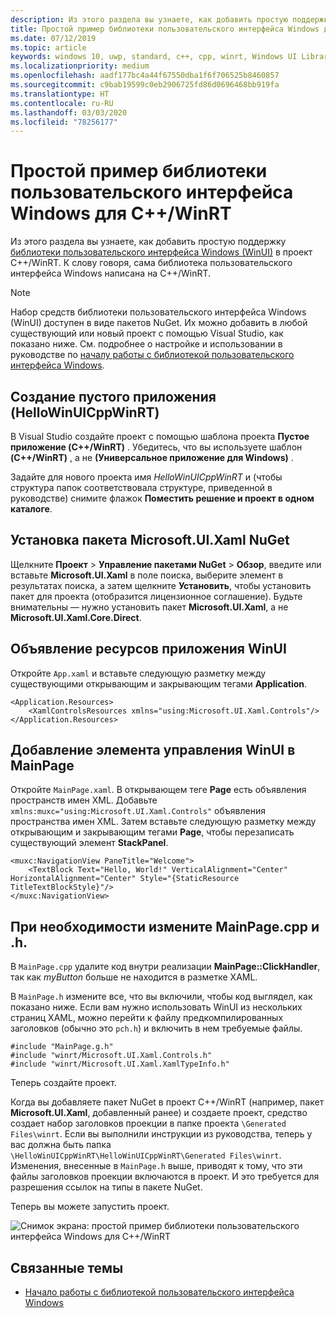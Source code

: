 ```yaml
---
description: Из этого раздела вы узнаете, как добавить простую поддержку WinUI в проект C++/WinRT.
title: Простой пример библиотеки пользовательского интерфейса Windows для C++/WinRT
ms.date: 07/12/2019
ms.topic: article
keywords: windows 10, uwp, standard, c++, cpp, winrt, Windows UI Library, WinUI
ms.localizationpriority: medium
ms.openlocfilehash: aadf177bc4a44f67550dba1f6f706525b8460857
ms.sourcegitcommit: c9bab19599c0eb2906725fd86d0696468bb919fa
ms.translationtype: HT
ms.contentlocale: ru-RU
ms.lasthandoff: 03/03/2020
ms.locfileid: "78256177"
---
```

# <a name="a-simple-cwinrt-windows-ui-library-example"></a>Простой пример библиотеки пользовательского интерфейса Windows для C++/WinRT

Из этого раздела вы узнаете, как добавить простую поддержку [библиотеки пользовательского интерфейса Windows (WinUI)](https://github.com/Microsoft/microsoft-ui-xaml) в проект C++/WinRT. К слову говоря, сама библиотека пользовательского интерфейса Windows написана на C++/WinRT.

> [!NOTE]
> Набор средств библиотеки пользовательского интерфейса Windows (WinUI) доступен в виде пакетов NuGet. Их можно добавить в любой существующий или новый проект с помощью Visual Studio, как показано ниже. См. подробнее о настройке и использовании в руководстве по [началу работы с библиотекой пользовательского интерфейса Windows](/uwp/toolkits/winui/getting-started).

## <a name="create-a-blank-app-hellowinuicppwinrt"></a>Создание пустого приложения (HelloWinUICppWinRT)

В Visual Studio создайте проект с помощью шаблона проекта **Пустое приложение (C++/WinRT)** . Убедитесь, что вы используете шаблон **(C++/WinRT)** , а не **(Универсальное приложение для Windows)** .

Задайте для нового проекта имя *HelloWinUICppWinRT* и (чтобы структура папок соответствовала структуре, приведенной в руководстве) снимите флажок **Поместить решение и проект в одном каталоге**.

## <a name="install-the-microsoftuixaml-nuget-package"></a>Установка пакета Microsoft.UI.Xaml NuGet

Щелкните **Проект** \> **Управление пакетами NuGet** \> **Обзор**, введите или вставьте **Microsoft.UI.Xaml** в поле поиска, выберите элемент в результатах поиска, а затем щелкните **Установить**, чтобы установить пакет для проекта (отобразится лицензионное соглашение). Будьте внимательны — нужно установить пакет **Microsoft.UI.Xaml**, а не **Microsoft.UI.Xaml.Core.Direct**.

## <a name="declare-winui-application-resources"></a>Объявление ресурсов приложения WinUI

Откройте `App.xaml` и вставьте следующую разметку между существующими открывающим и закрывающим тегами **Application**.

```xaml
<Application.Resources>
    <XamlControlsResources xmlns="using:Microsoft.UI.Xaml.Controls"/>
</Application.Resources>
```

## <a name="add-a-winui-control-to-mainpage"></a>Добавление элемента управления WinUI в MainPage

Откройте `MainPage.xaml`. В открывающем теге **Page** есть объявления пространств имен XML. Добавьте `xmlns:muxc="using:Microsoft.UI.Xaml.Controls"` объявления пространства имен XML. Затем вставьте следующую разметку между открывающим и закрывающим тегами **Page**, чтобы перезаписать существующий элемент **StackPanel**.

```xaml
<muxc:NavigationView PaneTitle="Welcome">
    <TextBlock Text="Hello, World!" VerticalAlignment="Center" HorizontalAlignment="Center" Style="{StaticResource TitleTextBlockStyle}"/>
</muxc:NavigationView>
```

## <a name="edit-mainpagecpp-and-h-as-necessary"></a>При необходимости измените MainPage.cpp и .h.

В `MainPage.cpp` удалите код внутри реализации **MainPage::ClickHandler**, так как *myButton* больше не находится в разметке XAML.

В `MainPage.h` измените все, что вы включили, чтобы код выглядел, как показано ниже. Если вам нужно использовать WinUI из нескольких страниц XAML, можно перейти к файлу предкомпилированных заголовков (обычно это `pch.h`) и включить в нем требуемые файлы.

```cppwinrt
#include "MainPage.g.h"
#include "winrt/Microsoft.UI.Xaml.Controls.h"
#include "winrt/Microsoft.UI.Xaml.XamlTypeInfo.h"
```

Теперь создайте проект.

Когда вы добавляете пакет NuGet в проект C++/WinRT (например, пакет **Microsoft.UI.Xaml**, добавленный ранее) и создаете проект, средство создает набор заголовков проекции в папке проекта `\Generated Files\winrt`. Если вы выполнили инструкции из руководства, теперь у вас должна быть папка `\HelloWinUICppWinRT\HelloWinUICppWinRT\Generated Files\winrt`. Изменения, внесенные в `MainPage.h` выше, приводят к тому, что эти файлы заголовков проекции включаются в проект. И это требуется для разрешения ссылок на типы в пакете NuGet.

Теперь вы можете запустить проект.

![Снимок экрана: простой пример библиотеки пользовательского интерфейса Windows для C++/WinRT](images/winui.png)

## <a name="related-topics"></a>Связанные темы
* [Начало работы с библиотекой пользовательского интерфейса Windows](/uwp/toolkits/winui/getting-started)